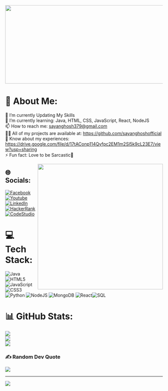 <img align="center" width="1000" height="250" src="https://user-images.githubusercontent.com/99132893/210400174-47428360-f926-404d-a4d4-1650d0734068.gif">

# 💫 About Me:
🔭 I’m currently Updating My Skills<br>🌱 I’m currently learning: Java, HTML, CSS, JavaScript, React, NodeJS<br>📫 How to reach me: sayanghosh379@gmail.com<br>👨‍💻 All of my projects are available at: https://github.com/sayanghoshofficial<br>📄 Know about my experiences: https://drive.google.com/file/d/17tAConp114Qyfpc2EM1m2Sl5k9cL23E7/view?usp=sharing <br>⚡ Fun fact: Love to be Sarcastic🤗<br>

<img align="right" width="400" src="https://user-images.githubusercontent.com/99132893/210392636-50a29244-7b85-4770-a584-7bb49f01dbb3.gif">

## 🌐 Socials:
[![Facebook](https://img.shields.io/badge/Facebook-%231877F2.svg?logo=Facebook&logoColor=white)](https://facebook.com/SayanGhoshOfficial97) [![Youtube](https://img.shields.io/badge/-YouTube-darkred?logo=Youtube&logoColor=white)](https://www.youtube.com/channel/UClCLLStmE41ejOJZoZI237Q)[![LinkedIn](https://img.shields.io/badge/LinkedIn-%230077B5.svg?logo=linkedin&logoColor=white)](https://linkedin.com/in/SayanGhoshOfficial) [![HackerRank](https://img.shields.io/badge/-HackerRank-darkgreen.svg?logo=hackerrank&logoColor=white)](https://www.hackerrank.com/sayanghosh379) [![CodeStudio](https://img.shields.io/badge/CS-CodeStudio-darkred.svg?logo=codestudio&logoColor=white)](https://www.codingninjas.com/codestudio/profile/e22ca916-05f5-4726-8537-c64a7d25b356)

# 💻 Tech Stack:
![Java](https://img.shields.io/badge/java-%23ED8B00.svg?style=plastic&logo=java&logoColor=white) ![HTML5](https://img.shields.io/badge/html5-%23E34F26.svg?style=plastic&logo=html5&logoColor=white) ![JavaScript](https://img.shields.io/badge/javascript-%23323330.svg?style=plastic&logo=javascript&logoColor=%23F7DF1E) ![CSS3](https://img.shields.io/badge/css3-%231572B6.svg?style=plastic&logo=css3&logoColor=white) ![Python](https://img.shields.io/badge/python-3670A0?style=plastic&logo=python&logoColor=ffdd54) ![NodeJS](https://img.shields.io/badge/node.js-6DA55F?style=plastic&logo=node.js&logoColor=white) ![MongoDB](https://img.shields.io/badge/-MongoDB-green.svg?style=plastic&logo=node.MongoDB&logoColor=white) ![React](https://img.shields.io/badge/react-%2320232a.svg?style=plastic&logo=react&logoColor=%2361DAFB)![SQL](https://img.shields.io/badge/-MySQL-blue.svg?style=plastic&logo=sql&logoColor=white)
# 📊 GitHub Stats:
![](https://github-readme-stats.vercel.app/api?username=sayanghoshofficial&theme=radical&hide_border=true&include_all_commits=false&count_private=false)<br/>
![](https://github-readme-streak-stats.herokuapp.com/?user=sayanghoshofficial&theme=radical&hide_border=true)<br/>
![](https://github-readme-stats.vercel.app/api/top-langs/?username=sayanghoshofficial&theme=radical&hide_border=true&include_all_commits=false&count_private=false&layout=compact)

### ✍️ Random Dev Quote
![](https://quotes-github-readme.vercel.app/api?type=horizontal&theme=merko)

---
[![](https://visitcount.itsvg.in/api?id=sayanghoshofficial&icon=2&color=3)](https://visitcount.itsvg.in)

<!-- Proudly created with GPRM ( https://gprm.itsvg.in ) -->
